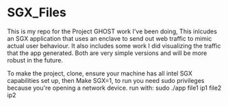 # SGX_Files

This is my repo for the Project GHOST work I've been doing, This inlcudes an SGX application that uses an enclave to send out web traffic to mimic actual user behaviour. It also includes some work I did visualizing the traffic that the app generated. Both are very simple versions and will be more robust in the future. 



To make the project, clone, ensure your machine has all intel SGX capabilities set up, then Make SGX=1, to run you need sudo privileges because you're opening a network device. run with: sudo ./app file1 ip1 file2 ip2 
